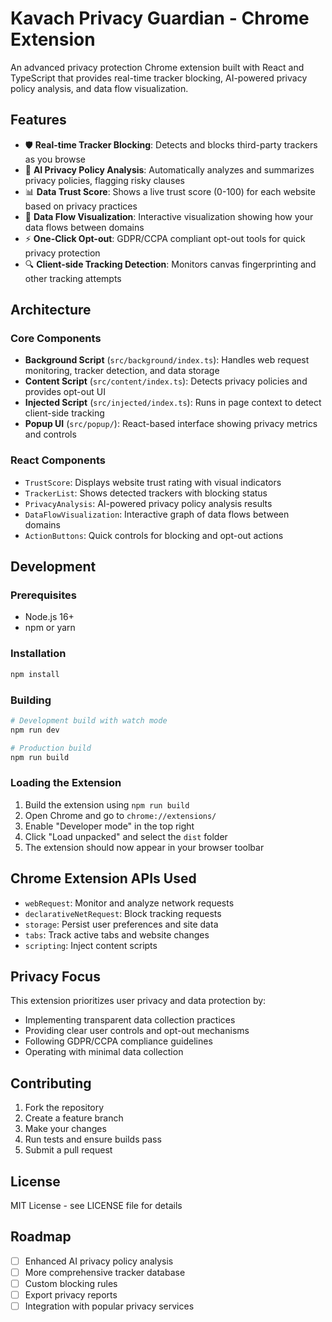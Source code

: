 # Kavach Privacy Guardian - Chrome Extension

An advanced privacy protection Chrome extension built with React and TypeScript that provides real-time tracker blocking, AI-powered privacy policy analysis, and data flow visualization.

## Features

- 🛡️ **Real-time Tracker Blocking**: Detects and blocks third-party trackers as you browse
- 🧠 **AI Privacy Policy Analysis**: Automatically analyzes and summarizes privacy policies, flagging risky clauses
- 📊 **Data Trust Score**: Shows a live trust score (0-100) for each website based on privacy practices
- 🌊 **Data Flow Visualization**: Interactive visualization showing how your data flows between domains
- ⚡ **One-Click Opt-out**: GDPR/CCPA compliant opt-out tools for quick privacy protection
- 🔍 **Client-side Tracking Detection**: Monitors canvas fingerprinting and other tracking attempts

## Architecture

### Core Components

- **Background Script** (`src/background/index.ts`): Handles web request monitoring, tracker detection, and data storage
- **Content Script** (`src/content/index.ts`): Detects privacy policies and provides opt-out UI
- **Injected Script** (`src/injected/index.ts`): Runs in page context to detect client-side tracking
- **Popup UI** (`src/popup/`): React-based interface showing privacy metrics and controls

### React Components

- `TrustScore`: Displays website trust rating with visual indicators
- `TrackerList`: Shows detected trackers with blocking status
- `PrivacyAnalysis`: AI-powered privacy policy analysis results
- `DataFlowVisualization`: Interactive graph of data flows between domains
- `ActionButtons`: Quick controls for blocking and opt-out actions

## Development

### Prerequisites

- Node.js 16+ 
- npm or yarn

### Installation

```bash
npm install
```

### Building

```bash
# Development build with watch mode
npm run dev

# Production build
npm run build
```

### Loading the Extension

1. Build the extension using `npm run build`
2. Open Chrome and go to `chrome://extensions/`
3. Enable "Developer mode" in the top right
4. Click "Load unpacked" and select the `dist` folder
5. The extension should now appear in your browser toolbar

## Chrome Extension APIs Used

- `webRequest`: Monitor and analyze network requests
- `declarativeNetRequest`: Block tracking requests
- `storage`: Persist user preferences and site data
- `tabs`: Track active tabs and website changes
- `scripting`: Inject content scripts

## Privacy Focus

This extension prioritizes user privacy and data protection by:

- Implementing transparent data collection practices
- Providing clear user controls and opt-out mechanisms
- Following GDPR/CCPA compliance guidelines
- Operating with minimal data collection

## Contributing

1. Fork the repository
2. Create a feature branch
3. Make your changes
4. Run tests and ensure builds pass
5. Submit a pull request

## License

MIT License - see LICENSE file for details

## Roadmap

- [ ] Enhanced AI privacy policy analysis
- [ ] More comprehensive tracker database
- [ ] Custom blocking rules
- [ ] Export privacy reports
- [ ] Integration with popular privacy services
